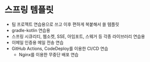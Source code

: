 # 스프링 템플릿
- 팀 프로젝트 연습용으로 쓰고 이후 편하게 복붙해서 쓸 템플릿
- gradle-kotlin 연습용
- 스프링 시큐리티, 웹소켓, SSE, 아임포트, 스웨거 등 각종 라이브러리 연습용
- 이메일 인증용 메일 전송 연습
- GitHub Actions, CodeDeploy를 이용한 CI/CD 연습
  + Nginx를 이용한 무중단 배포 연습
